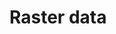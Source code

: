 # Raster data
<!-- 8. Raster Data - basic data manipulation - transformation, clipping, resampling  -->

<!-- ## R concepts
- download data


``` r

download.file("https://os.zhdk.cloud.switch.ch/chelsav2/GLOBAL/climatologies/1981-2010/bio/CHELSA_bio1_1981-2010_V.2.1.tif", "CHELSA_bio1_1981-2010_V.2.1.tif")

download.file("https://os.zhdk.cloud.switch.ch/chelsav2/GLOBAL/climatologies/2071-2100/GFDL-ESM4/ssp126/bio/CHELSA_bio1_2071-2100_gfdl-esm4_ssp126_V.2.1.tif", "CHELSA_bio1_2071-2100_gfdl-esm4_ssp126_V.2.1.tif")

dem <- rast("data/eudem.tif")
dem




```

list.files()




budu mít dem, s demem chci ořezat clima, ale potom chci reklasifikovat dem na úroveň klimatu


kategoriální data
 -->

